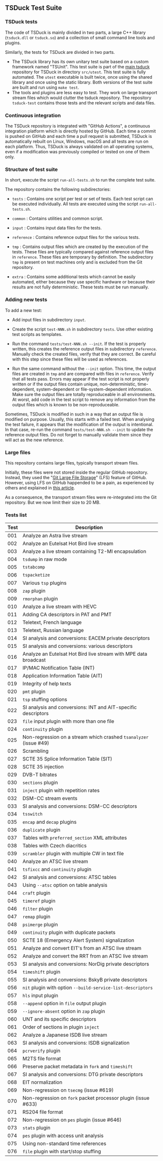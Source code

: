 ## TSDuck Test Suite

### TSDuck tests

The code of TSDuck is mainly divided in two parts, a large C++ library (`tsduck.dll` or `tsduck.so`)
and a collection of small command line tools and plugins.

Similarly, the tests for TSDuck are divided in two parts.

- The TSDuck library has its own unitary test suite based on a custom framework named "TSUnit".
  This test suite is part of the [main tsduck](https://github.com/tsduck/tsduck) repository for
  TSDuck in directory `src/utest`.
  This test suite is fully automated. The `utest` executable is built twice, once using the shared
  library and once using the static library. Both versions of the test suite are built and run using
  `make test`.
- The tools and plugins are less easy to test. They work on large transport stream files which
  would clutter the tsduck repository. The repository `tsduck-test` contains those tests and
  the relevant scripts and data files.

### Continuous integration

The TSDuck repository is integrated with "GitHub Actions", a continuous integration platform
which is directly hosted by GitHub. Each time a commit is pushed on GitHub and each time a
pull request is submitted, TSDuck is automatically rebuilt on Linux, Windows, macOS and all
tests are run on each platform. Thus, TSDuck is always validated on all operating systems,
even if a modification was previously compiled or tested on one of them only.

### Structure of test suite

In short, execute the script `run-all-tests.sh` to run the complete test suite.

The repository contains the following subdirectories:

- `tests` : Contains one script per test or set of tests. Each test script can be
  executed individually. All tests are executed using the script `run-all-tests.sh`.

- `common` : Contains utilities and common script.

- `input` : Contains input data files for the tests.

- `reference` : Contains reference output files for the various tests.

- `tmp` : Contains output files which are created by the execution of the tests.
  These files are typically compared against reference output files in `reference`.
  These files are temporary by definition. The subdirectory `tmp` is present on
  test machines only and is excluded from the Git repository.

- `extra` : Contains some additional tests which cannot be easily automated, either
  because they use specific hardware or because their results are not fully deterministic.
  These tests must be run manually.

### Adding new tests

To add a new test:

- Add input files in subdirectory `input`.

- Create the script `test-NNN.sh` in subdirectory `tests`. Use other existing
  test scripts as templates.

- Run the command `tests/test-NNN.sh --init`. If the test is properly written,
  this creates the reference output files in subdirectory `reference`. Manually
  check the created files, verify that they are correct. Be careful with this
  step since these files will be used as references.

- Run the same command without the `--init` option. This time, the output files
  are created in `tmp` and are compared with files in `reference`. Verify that
  all tests pass. Errors may appear if the test script is not properly written
  or if the output files contain unique, non-deterministic, time-dependent,
  system-dependent or file-system-dependent information. Make sure the output
  files are totally reproduceable in all environments. At worst, add code in
  the test script to remove any information from the output files which is
  known to be non-reproduceable.

Sometimes, TSDuck is modified in such in a way that an output file is modified
on purpose. Usually, this starts with a failed test. When analysing the test
failure, it appears that the modification of the output is intentional. In that
case, re-run the command `tests/test-NNN.sh --init` to update the reference
output files. Do not forget to manually validate them since they will act as
the new reference.

### Large files

This repository contains large files, typically transport stream files.

Initially, these files were not stored inside the regular GitHub repository.
Instead, they used the "[Git Large File Storage](https://git-lfs.github.com)" (LFS) feature of GitHub.
However, using LFS on GitHub happended to be a pain, as experienced by others and explained in
[this article](https://medium.com/@megastep/github-s-large-file-storage-is-no-panacea-for-open-source-quite-the-opposite-12c0e16a9a91).

As a consequence, the transport stream files were re-integrated into the Git
repository. But we now limit their size to 20 MB.

### Tests list

| Test | Description
| ---- | -----------
| 001  | Analyze an Astra live stream
| 002  | Analyze an Eutelsat Hot Bird live stream
| 003  | Analyze a live stream containing T2-MI encapsulation
| 004  | `tsdump` in raw mode
| 005  | `tstabcomp`
| 006  | `tspacketize`
| 007  | Various `tsp` plugins
| 008  | `zap` plugin
| 009  | `rmorphan` plugin
| 010  | Analyze a live stream with HEVC
| 011  | Adding CA descriptors in PAT and PMT
| 012  | Teletext, French language
| 013  | Teletext, Russian language
| 014  | SI analysis and conversions: EACEM private descriptors
| 015  | SI analysis and conversions: various descriptors
| 016  | Analyze an Eutelsat Hot Bird live stream with MPE data broadcast
| 017  | IP/MAC Notification Table (INT)
| 018  | Application Information Table (AIT)
| 019  | Integrity of help texts
| 020  | `pmt` plugin
| 021  | `tsp` stuffing options
| 022  | SI analysis and conversions: INT and AIT-specific descriptors
| 023  | `file` input plugin with more than one file
| 024  | `continuity` plugin
| 025  | Non-regression on a stream which crashed `tsanalyzer` (issue #49)
| 026  | Scrambling
| 027  | SCTE 35 Splice Information Table (SIT)
| 028  | SCTE 35 injection
| 029  | DVB-T bitrates
| 030  | `sections` plugin
| 031  | `inject` plugin with repetition rates
| 032  | DSM-CC stream events
| 033  | SI analysis and conversions: DSM-CC descriptors
| 034  | `tsswitch`
| 035  | `encap` and `decap` plugins
| 036  | `duplicate` plugin
| 037  | Tables with `preferred_section` XML attributes
| 038  | Tables with Czech diacritics
| 039  | `scrambler` plugin with multiple CW in text file
| 040  | Analyze an ATSC live stream
| 041  | `tsfixcc` and `continuity` plugin
| 042  | SI analysis and conversions: ATSC tables
| 043  | Using `--atsc` option on table analysis
| 044  | `craft` plugin
| 045  | `timeref` plugin
| 046  | `filter` plugin
| 047  | `remap` plugin
| 048  | `psimerge` plugin
| 049  | `continuity` plugin with duplicate packets
| 050  | SCTE 18 (Emergency Alert System) signalization
| 051  | Analyze and convert EIT's from an ATSC live stream
| 052  | Analyze and convert the RRT from an ATSC live stream
| 053  | SI analysis and conversions: NorDig private descriptors
| 054  | `timeshift` plugin
| 055  | SI analysis and conversions: BskyB private descriptors
| 056  | `nit` plugin with option `--build-service-list-descriptors`
| 057  | `hls` input plugin
| 058  | `--append` option in `file` output plugin
| 059  | `--ignore-absent` option in `zap` plugin
| 060  | UNT and its specific descriptors
| 061  | Order of sections in plugin `inject`
| 062  | Analyze a Japanese ISDB live stream
| 063  | SI analysis and conversions: ISDB signalization
| 064  | `pcrverify` plugin
| 065  | M2TS file format
| 066  | Preserve packet metadata in `fork` and `timeshift`
| 067  | SI analysis and conversions: DTG private descriptors
| 068  | EIT normalization
| 069  | Non-regression on `tsecmg` (issue #619)
| 070  | Non-regression on `fork` packet processor plugin (issue #633)
| 071  | RS204 file format
| 072  | Non-regression on `pes` plugin (issue #646)
| 073  | `stats` plugin
| 074  | `pes` plugin with access unit analysis
| 075  | Using non-standard time references
| 076  | `file` plugin with start/stop stuffing
